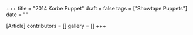 +++
title = "2014 Korbe Puppet"
draft = false
tags = ["Showtape Puppets"]
date = ""

[Article]
contributors = []
gallery = []
+++